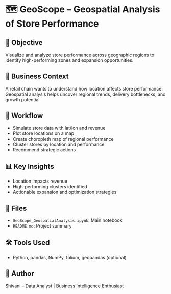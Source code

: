 # 🗺️ GeoScope – Geospatial Analysis of Store Performance

## 🎯 Objective  
Visualize and analyze store performance across geographic regions to identify high-performing zones and expansion opportunities.

## 🧪 Business Context  
A retail chain wants to understand how location affects store performance. Geospatial analysis helps uncover regional trends, delivery bottlenecks, and growth potential.

## 🧠 Workflow  
- Simulate store data with lat/lon and revenue  
- Plot store locations on a map  
- Create choropleth map of regional performance  
- Cluster stores by location and performance  
- Recommend strategic actions

## 📊 Key Insights  
- Location impacts revenue  
- High-performing clusters identified  
- Actionable expansion and optimization strategies

## 📁 Files  
- `GeoScope_GeospatialAnalysis.ipynb`: Main notebook  
- `README.md`: Project summary

## 🛠️ Tools Used  
- Python, pandas, NumPy, folium, geopandas (optional)

## 📌 Author  
Shivani – Data Analyst | Business Intelligence Enthusiast
